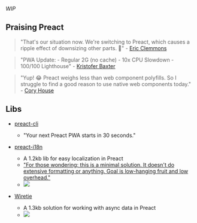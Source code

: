_WIP_

## Praising Preact
> "That's our situation now. We're switching to Preact, which causes a ripple effect of downsizing other parts. 💯" - [Eric Clemmons](https://twitter.com/ericclemmons/status/845055605924659200)

> "PWA Update: - Regular 2G (no cache) - 10x CPU Slowdown - 100/100 Lighthouse" - [Kristofer Baxter](https://twitter.com/kristoferbaxter/status/844806518176329728)

> "Yup! 😂 Preact weighs less than web component polyfills. So I struggle to find a good reason to use native web components today." - [Cory House](https://twitter.com/housecor/status/873320068993699840)

## Libs
- [preact-cli](https://github.com/developit/preact-cli)
  - "Your next Preact PWA starts in 30 seconds."

- [preact-i18n](https://github.com/synacor/preact-i18n)
  - A 1.2kb lib for easy localization in Preact
  - ["For those wondering: this is a minimal solution. It doesn't do extensive formatting or anything. Goal is low-hanging fruit and low overhead."](https://twitter.com/_developit/status/873273055539277824)
  - ![](https://pbs.twimg.com/media/DB53xB0UIAE0Fhn.jpg)

- [Wiretie](https://github.com/synacor/wiretie)
  - A 1.3kb solution for working with async data in Preact
  - ![](https://pbs.twimg.com/media/DBrIsNJUwAAIdIf.jpg)
